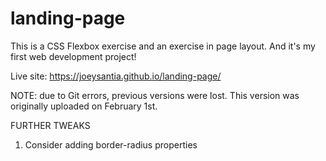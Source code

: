 # landing-page

This is a CSS Flexbox exercise and an exercise in page layout. And it's my first web development project!

Live site: https://joeysantia.github.io/landing-page/

NOTE: due to Git errors, previous versions were lost. This version was originally uploaded on February 1st.

FURTHER TWEAKS
1. Consider adding border-radius properties
